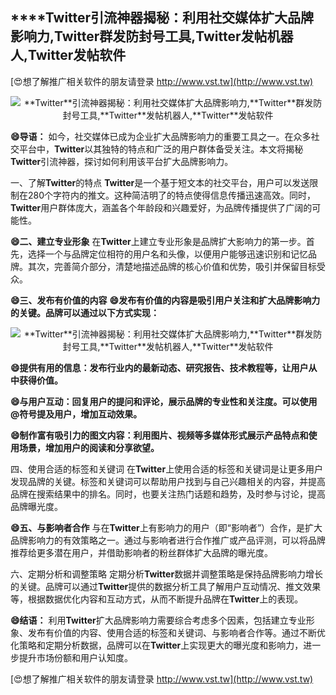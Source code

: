 ## ****Twitter**引流神器揭秘：利用社交媒体扩大品牌影响力,**Twitter**群发防封号工具,**Twitter**发帖机器人,**Twitter**发帖软件**

[😍想了解推广相关软件的朋友请登录 http://www.vst.tw](http://www.vst.tw)

 <center><img src="https://vst.tw/MP4/tuiguang/png/5.png" alt="**Twitter**引流神器揭秘：利用社交媒体扩大品牌影响力,**Twitter**群发防封号工具,**Twitter**发帖机器人,**Twitter**发帖软件"></center>

**😄导语：**
如今，社交媒体已成为企业扩大品牌影响力的重要工具之一。在众多社交平台中，**Twitter**以其独特的特点和广泛的用户群体备受关注。本文将揭秘**Twitter**引流神器，探讨如何利用该平台扩大品牌影响力。

一、了解**Twitter**的特点
**Twitter**是一个基于短文本的社交平台，用户可以发送限制在280个字符内的推文。这种简洁明了的特点使得信息传播迅速高效。同时，**Twitter**用户群体庞大，涵盖各个年龄段和兴趣爱好，为品牌传播提供了广阔的可能性。

**😄二、建立专业形象**
在**Twitter**上建立专业形象是品牌扩大影响力的第一步。首先，选择一个与品牌定位相符的用户名和头像，以便用户能够迅速识别和记忆品牌。其次，完善简介部分，清楚地描述品牌的核心价值和优势，吸引并保留目标受众。

**😄三、发布有价值的内容**
**😄发布有价值的内容是吸引用户关注和扩大品牌影响力的关键。品牌可以通过以下方式实现：**

 <center><img src="https://vst.tw/MP4/tuiguang/png/3.png" alt="**Twitter**引流神器揭秘：利用社交媒体扩大品牌影响力,**Twitter**群发防封号工具,**Twitter**发帖机器人,**Twitter**发帖软件"></center>

**😄提供有用的信息：发布行业内的最新动态、研究报告、技术教程等，让用户从中获得价值。**

**😄与用户互动：回复用户的提问和评论，展示品牌的专业性和关注度。可以使用@符号提及用户，增加互动效果。**

**😄制作富有吸引力的图文内容：利用图片、视频等多媒体形式展示产品特点和使用场景，增加用户的阅读和分享欲望。**

四、使用合适的标签和关键词
在**Twitter**上使用合适的标签和关键词是让更多用户发现品牌的关键。标签和关键词可以帮助用户找到与自己兴趣相关的内容，并提高品牌在搜索结果中的排名。同时，也要关注热门话题和趋势，及时参与讨论，提高品牌曝光度。

**😄五、与影响者合作**
与在**Twitter**上有影响力的用户（即“影响者”）合作，是扩大品牌影响力的有效策略之一。通过与影响者进行合作推广或产品评测，可以将品牌推荐给更多潜在用户，并借助影响者的粉丝群体扩大品牌的曝光度。

六、定期分析和调整策略
定期分析**Twitter**数据并调整策略是保持品牌影响力增长的关键。品牌可以通过**Twitter**提供的数据分析工具了解用户互动情况、推文效果等，根据数据优化内容和互动方式，从而不断提升品牌在**Twitter**上的表现。

**😄结语：**
利用**Twitter**扩大品牌影响力需要综合考虑多个因素，包括建立专业形象、发布有价值的内容、使用合适的标签和关键词、与影响者合作等。通过不断优化策略和定期分析数据，品牌可以在**Twitter**上实现更大的曝光度和影响力，进一步提升市场份额和用户认知度。

[😍想了解推广相关软件的朋友请登录 http://www.vst.tw](http://www.vst.tw)



